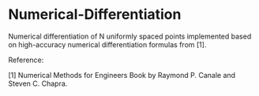 # Numerical-Differentiation

Numerical differentiation of N uniformly spaced points implemented based on high-accuracy numerical differentiation formulas from [1]. 

Reference:

[1] Numerical Methods for Engineers Book by Raymond P. Canale and Steven C. Chapra. 
